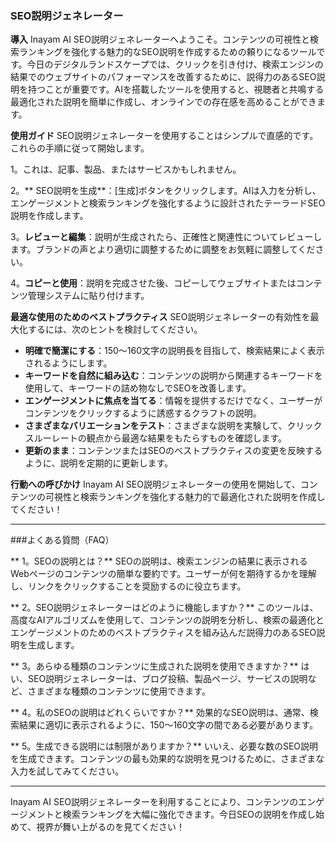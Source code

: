 ### SEO説明ジェネレーター

**導入**
Inayam AI SEO説明ジェネレーターへようこそ。コンテンツの可視性と検索ランキングを強化する魅力的なSEO説明を作成するための頼りになるツールです。今日のデジタルランドスケープでは、クリックを引き付け、検索エンジンの結果でのウェブサイトのパフォーマンスを改善するために、説得力のあるSEO説明を持つことが重要です。AIを搭載したツールを使用すると、視聴者と共鳴する最適化された説明を簡単に作成し、オンラインでの存在感を高めることができます。

**使用ガイド**
SEO説明ジェネレーターを使用することはシンプルで直感的です。これらの手順に従って開始します。

1。これは、記事、製品、またはサービスかもしれません。

2。** SEO説明を生成**：[生成]ボタンをクリックします。AIは入力を分析し、エンゲージメントと検索ランキングを強化するように設計されたテーラードSEO説明を作成します。

3。**レビューと編集**：説明が生成されたら、正確性と関連性についてレビューします。ブランドの声とより適切に調整するために調整をお気軽に調整してください。

4。**コピーと使用**：説明を完成させた後、コピーしてウェブサイトまたはコンテンツ管理システムに貼り付けます。

**最適な使用のためのベストプラクティス**
SEO説明ジェネレーターの有効性を最大化するには、次のヒントを検討してください。

-  **明確で簡潔にする**：150〜160文字の説明長を目指して、検索結果によく表示されるようにします。
-  **キーワードを自然に組み込む**：コンテンツの説明から関連するキーワードを使用して、キーワードの詰め物なしでSEOを改善します。
-  **エンゲージメントに焦点を当てる**：情報を提供するだけでなく、ユーザーがコンテンツをクリックするように誘惑するクラフトの説明。
-  **さまざまなバリエーションをテスト**：さまざまな説明を実験して、クリックスルーレートの観点から最適な結果をもたらすものを確認します。
-  **更新のまま**：コンテンツまたはSEOのベストプラクティスの変更を反映するように、説明を定期的に更新します。

**行動への呼びかけ**
Inayam AI SEO説明ジェネレーターの使用を開始して、コンテンツの可視性と検索ランキングを強化する魅力的で最適化された説明を作成してください！

---

###よくある質問（FAQ）

** 1。SEOの説明とは？**
SEOの説明は、検索エンジンの結果に表示されるWebページのコンテンツの簡単な要約です。ユーザーが何を期待するかを理解し、リンクをクリックすることを奨励するのに役立ちます。

** 2。SEO説明ジェネレーターはどのように機能しますか？**
このツールは、高度なAIアルゴリズムを使用して、コンテンツの説明を分析し、検索の最適化とエンゲージメントのためのベストプラクティスを組み込んだ説得力のあるSEO説明を生成します。

** 3。あらゆる種類のコンテンツに生成された説明を使用できますか？**
はい、SEO説明ジェネレーターは、ブログ投稿、製品ページ、サービスの説明など、さまざまな種類のコンテンツに使用できます。

** 4。私のSEOの説明はどれくらいですか？**
効果的なSEO説明は、通常、検索結果に適切に表示されるように、150〜160文字の間である必要があります。

** 5。生成できる説明には制限がありますか？**
いいえ、必要な数のSEO説明を生成できます。コンテンツの最も効果的な説明を見つけるために、さまざまな入力を試してみてください。

---

Inayam AI SEO説明ジェネレーターを利用することにより、コンテンツのエンゲージメントと検索ランキングを大幅に強化できます。今日SEOの説明を作成し始めて、視界が舞い上がるのを見てください！